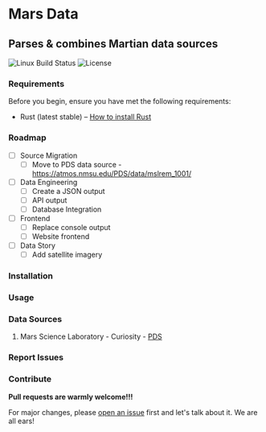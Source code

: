 # Mars Data

## Parses & combines Martian data sources

![Linux Build Status](https://github.com/Snowda/Mars-Data/workflows/Linux/badge.svg)
![License](https://img.shields.io/github/license/Snowda/Mars-Data)

### Requirements

Before you begin, ensure you have met the following requirements:

* Rust (latest stable) – [How to install Rust](https://www.rust-lang.org/en-US/install.html)

### Roadmap

- [ ] Source Migration
	- [ ] Move to PDS data source - https://atmos.nmsu.edu/PDS/data/mslrem_1001/
- [ ] Data Engineering
	- [ ] Create a JSON output
	- [ ] API output
	- [ ] Database Integration
- [ ] Frontend
	- [ ] Replace console output
	- [ ] Website frontend
- [ ] Data Story
	- [ ] Add satellite imagery

### Installation

### Usage

### Data Sources

1. Mars Science Laboratory - Curiosity - [PDS](https://pds-atmospheres.nmsu.edu/data_and_services/atmospheres_data/MARS/mars_lander.html)

### Report Issues

### Contribute

**Pull requests are warmly welcome!!!**

For major changes, please [open an issue](https://github.com/Snowda/Mars-Data/issues/new) first and let's talk about it. We are all ears!
